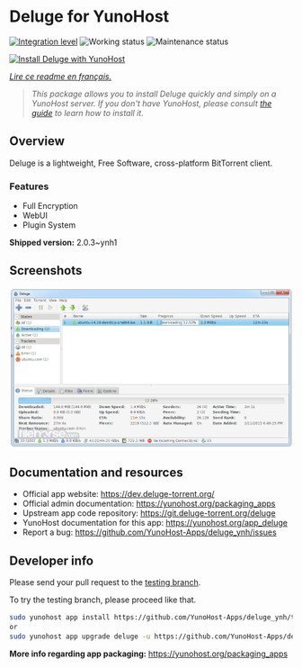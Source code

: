 <!--
N.B.: This README was automatically generated by https://github.com/YunoHost/apps/tree/master/tools/README-generator
It shall NOT be edited by hand.
-->

# Deluge for YunoHost

[![Integration level](https://dash.yunohost.org/integration/deluge.svg)](https://dash.yunohost.org/appci/app/deluge) ![Working status](https://ci-apps.yunohost.org/ci/badges/deluge.status.svg) ![Maintenance status](https://ci-apps.yunohost.org/ci/badges/deluge.maintain.svg)

[![Install Deluge with YunoHost](https://install-app.yunohost.org/install-with-yunohost.svg)](https://install-app.yunohost.org/?app=deluge)

*[Lire ce readme en français.](./README_fr.md)*

> *This package allows you to install Deluge quickly and simply on a YunoHost server.
If you don't have YunoHost, please consult [the guide](https://yunohost.org/#/install) to learn how to install it.*

## Overview

Deluge is a lightweight, Free Software, cross-platform BitTorrent client.

### Features

- Full Encryption
- WebUI
- Plugin System



**Shipped version:** 2.0.3~ynh1

## Screenshots

![Screenshot of Deluge](./doc/screenshots/screenshot.png)

## Documentation and resources

* Official app website: <https://dev.deluge-torrent.org/>
* Official admin documentation: <https://yunohost.org/packaging_apps>
* Upstream app code repository: <https://git.deluge-torrent.org/deluge>
* YunoHost documentation for this app: <https://yunohost.org/app_deluge>
* Report a bug: <https://github.com/YunoHost-Apps/deluge_ynh/issues>

## Developer info

Please send your pull request to the [testing branch](https://github.com/YunoHost-Apps/deluge_ynh/tree/testing).

To try the testing branch, please proceed like that.

``` bash
sudo yunohost app install https://github.com/YunoHost-Apps/deluge_ynh/tree/testing --debug
or
sudo yunohost app upgrade deluge -u https://github.com/YunoHost-Apps/deluge_ynh/tree/testing --debug
```

**More info regarding app packaging:** <https://yunohost.org/packaging_apps>
